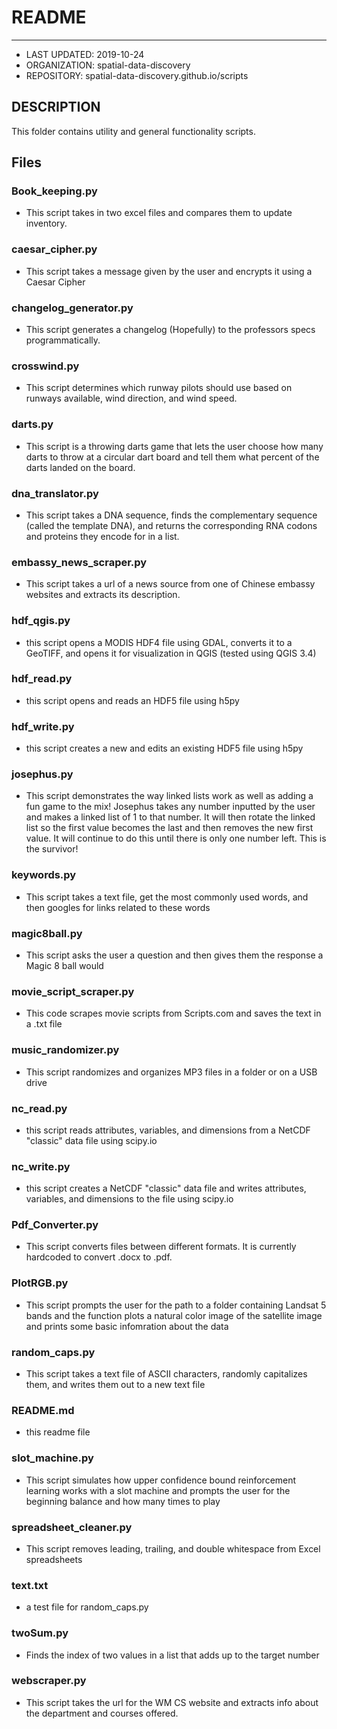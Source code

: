 # README
--------
* LAST UPDATED: 2019-10-24
* ORGANIZATION: spatial-data-discovery
* REPOSITORY: spatial-data-discovery.github.io/scripts

## DESCRIPTION
This folder contains utility and general functionality scripts.

## Files

### Book_keeping.py
* This script takes in two excel files and compares them to update inventory.  

### caesar_cipher.py
* This script takes a message given by the user and encrypts it using a Caesar Cipher

### changelog_generator.py
* This script generates a changelog (Hopefully) to the professors specs programmatically.

### crosswind.py
* This script determines which runway pilots should use based on runways available, wind direction, and wind speed.

### darts.py
* This script is a throwing darts game that lets the user choose how many darts to throw at a circular dart board
  and tell them what percent of the darts landed on the board.
  
### dna_translator.py
* This script takes a DNA sequence, finds the complementary sequence (called the template DNA), and returns the corresponding
RNA codons and proteins they encode for in a list. 

### embassy_news_scraper.py
* This script takes a url of a news source from one of Chinese embassy websites and extracts its description.

### hdf_qgis.py
* this script opens a MODIS HDF4 file using GDAL, converts it to a GeoTIFF, and opens it for visualization in QGIS (tested using QGIS 3.4)

### hdf_read.py
* this script opens and reads an HDF5 file using h5py

### hdf_write.py
* this script creates a new and edits an existing HDF5 file using h5py

### josephus.py
* This script demonstrates the way linked lists work as well as adding a fun game to the mix!
  Josephus takes any number inputted by the user and makes a linked list of 1 to that number.
  It will then rotate the linked list so the first value becomes the last and then removes the
  new first value. It will continue to do this until there is only one number left.
  This is the survivor!

### keywords.py
* This script takes a text file, get the most commonly used words, and then googles for links related to these words

### magic8ball.py
* This script asks the user a question and then gives them the response a Magic 8 ball would

### movie_script_scraper.py
* This code scrapes movie scripts from Scripts.com and saves the text in a .txt file

### music_randomizer.py
* This script randomizes and organizes MP3 files in a folder or on a USB drive

### nc_read.py
* this script reads attributes, variables, and dimensions from a NetCDF "classic" data file using scipy.io

### nc_write.py
* this script creates a NetCDF "classic" data file and writes attributes, variables, and dimensions to the file using scipy.io

### Pdf_Converter.py
* This script converts files between different formats. It is currently hardcoded to convert .docx to .pdf.

### PlotRGB.py
* This script prompts the user for the path to a folder containing Landsat 5 bands and the function plots a natural color image of the    satellite image and prints some basic infomration about the data

### random_caps.py
* This script takes a text file of ASCII characters, randomly capitalizes them,
  and writes them out to a new text file

### README.md
* this readme file

### slot_machine.py
* This script simulates how upper confidence bound reinforcement learning works with a slot machine and prompts the user for the beginning balance and how many times to play

### spreadsheet_cleaner.py
* This script removes leading, trailing, and double whitespace from Excel spreadsheets

### text.txt
* a test file for random_caps.py

### twoSum.py
* Finds the index of two values in a list that adds up to the target number

### webscraper.py
* This script takes the url for the WM CS website and extracts info about the department and courses offered.
